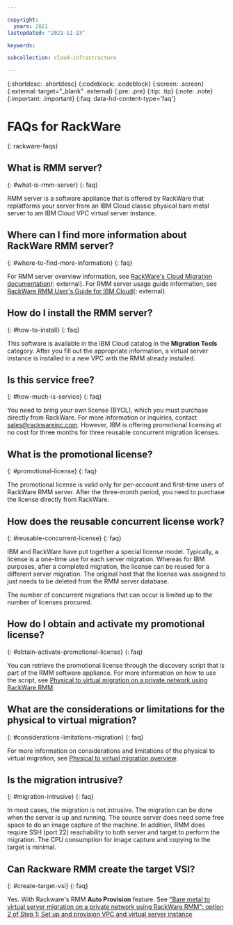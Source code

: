 ```yaml
---

copyright:
  years: 2021
lastupdated: "2021-11-23"

keywords: 

subcollection: cloud-infrastructure

---
```


{:shortdesc: .shortdesc}
{:codeblock: .codeblock}
{:screen: .screen}
{:external: target="_blank" .external}
{:pre: .pre}
{:tip: .tip}
{:note: .note}
{:important: .important}
{:faq: data-hd-content-type='faq'}

# FAQs for RackWare
{: rackware-faqs}

## What is RMM server?
{: #what-is-rmm-server}
{: faq}

RMM server is a software appliance that is offered by RackWare that replatforms your server from an IBM Cloud classic physical bare metal server to am IBM Cloud VPC virtual server instance.

## Where can I find more information about RackWare RMM server?
{: #where-to-find-more-information}
{: faq}

For RMM server overview information, see [RackWare's Cloud Migration documentation](https://www.rackwareinc.com/cloud-migration){: external}. For RMM server usage guide information, see [RackWare RMM User's Guide for IBM Cloud](https://www.rackwareinc.com/rackware-rmm-users-guide-for-ibm-cloud){: external}.

## How do I install the RMM server?
{: #how-to-install}
{: faq}

This software is available in the IBM Cloud catalog in the **Migration Tools** category. After you fill out the appropriate information, a virtual server instance is installed in a new VPC with the RMM already installed.

## Is this service free?
{: #how-much-is-service}
{: faq}

You need to bring your own license (BYOL), which you must purchase directly from RackWare. For more information or inquiries, contact [sales@rackwareinc.com](mailto:sales@rackwareinc.com). However, IBM is offering promotional licensing at no cost for three months for three reusable concurrent migration licenses.

## What is the promotional license?
{: #promotional-license}
{: faq}

The promotional license is valid only for per-account and first-time users of RackWare RMM server. After the three-month period, you need to purchase the license directly from RackWare.

## How does the reusable concurrent license work?
{: #reusable-concurrent-license}
{: faq}

IBM and RackWare have put together a special license model. Typically, a license is a one-time use for each server migration. Whereas for IBM purposes, after a completed migration, the license can be reused for a different server migration. The original host that the license was assigned to just needs to be deleted from the RMM server database. 

The number of concurrent migrations that can occur is limited up to the number of licenses procured.

## How do I obtain and activate my promotional license?
{: #obtain-activate-promotional-license}
{: faq}

You can retrieve the promotional license through the discovery script that is part of the RMM software appliance. For more information on how to use the script, see [Physical to virtual migration on a private network using RackWare RMM](/docs/cloud-infrastructure?topic=cloud-infrastructure-pv-migration-private-network).

## What are the considerations or limitations for the physical to virtual migration?
{: #considerations-limitations-migration}
{: faq}

For more information on considerations and limitations of the physical to virtual migration, see [Physical to virtual migration overview](/docs/cloud-infrastructure?topic=cloud-infrastructure-pv-migration-overview).

## Is the migration intrusive?
{: #migration-intrusive}
{: faq}

In most cases, the migration is not intrusive. The migration can be done when the server is up and running. The source server does need some free space to do an image capture of the machine. In addition, RMM does require SSH (port 22) reachability to both server and target to perform the migration. The CPU consumption for image capture and copying to the target is minimal.

## Can Rackware RMM create the target VSI?
{: #create-target-vsi}
{: faq}

Yes. With Rackware's RMM **Auto Provision** feature. See ["Bare metal to virtual server migration on a private network using RackWare RMM": option 2 of Step 1: Set up and provision VPC and virtual server instance](https://cloud.ibm.com/docs/cloud-infrastructure?topic=cloud-infrastructure-pv-migration-private-network#set-up-provision-vpc-vsi)
